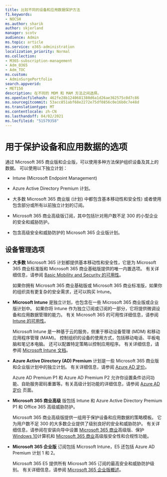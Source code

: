 ```yaml
---
title: 比较不同的设备和应用数据保护方法
f1.keywords:
- NOCSH
ms.author: sharik
author: skjerland
manager: scotv
audience: Admin
ms.topic: article
ms.service: o365-administration
localization_priority: Normal
ms.collection:
- M365-subscription-management
- Adm_O365
- Adm_TOC
ms.custom:
- AdminSurgePortfolio
search.appverid:
- MET150
description: 在不同的 MDM 和 MAM 方法之间选择。
ms.openlocfilehash: 462fe28b1240681380d6a1d26ae362575c0d7c86
ms.sourcegitcommit: 53acc851abf68e2272e75df0856c0e16b0c7e48d
ms.translationtype: MT
ms.contentlocale: zh-CN
ms.lasthandoff: 04/02/2021
ms.locfileid: "51579358"
---
```

# <a name="options-for-protecting-your-devices-and-app-data"></a>用于保护设备和应用数据的选项

通过 Microsoft 365 商业版和企业版，可以使用多种方法保护组织设备及其上的数据。 可以使用以下独立计划：

- Intune (Microsoft Endpoint Management) 
- Azure Active Directory Premium 计划。
- 大多数 Microsoft 365 商业版 (计划) 中都包含基本移动性和安全性) 或者使用包含部分或所有以前独立计划的订阅。

- Microsoft 365 商业高级版订阅，其中包括针对用户数不足 300 的小型企业的安全和威胁防护。
- 包含高级安全和威胁防护的 Microsoft 365 企业版计划。

## <a name="device-management-options"></a>设备管理选项

- **大多数** Microsoft 365 计划都提供基本移动性和安全性，它是为 Microsoft 365 商业标准版和 Microsoft 365 商业基础版提供的唯一内置选项。 有关详细信息，请参阅 [Basic Mobility and Security 的可用性](../basic-mobility-security/choose-between-basic-mobility-and-security-and-intune.md#availability-of-basic-mobility-and-security-and-intune)。 

    如果你拥有 Microsoft 365 商业基础版或 Microsoft 365 商业标准版，如果你的组织具有更复杂的安全需求，还可以购买 Intune。
 
- **Microsoft Intune** 是独立计划，也包含在一些 Microsoft 365 商业版或企业版计划中。 如果你将 Intune 作为独立订阅或订阅的一部分，它将提供微调设备和应用数据管理的能力。 有关 Microsoft 365 的可用性详细信息，请参阅 [Intune 的可用性](../basic-mobility-security/choose-between-basic-mobility-and-security-and-intune.md#availability-of-basic-mobility-and-security-and-intune)。

    Microsoft Intune 是一种基于云的服务，侧重于移动设备管理 (MDM) 和移动应用程序管理 (MAM)。 控制组织的设备的使用方式，包括移动电话、平板电脑和笔记本电脑。 还可以配置特定策略以控制应用程序。 有关详细信息，请参阅 [Microsoft Intune 文档](/mem/intune/)。

- **Azure Active Directory (AD) Premium** 计划是一些 Microsoft 365 商业版和企业版计划中的独立计划。 有关详细信息，请参阅 [Azure AD 定价](https://azure.microsoft.com/pricing/details/active-directory/)。

     Azure AD Premium P1 和 Azure AD Premium P2 允许你设置条件访问功能、自助服务密码重置等。有关高级计划功能的详细信息，请参阅 [Azure AD 定价](https://azure.microsoft.com/pricing/details/active-directory/) 页面。
- **Microsoft 365 商业高级** 版包括 Intune 和 Azure Active Directory Premium P1 和 Office 365 高级威胁防护。 
 
    Microsoft 365 商业高级版提供一组用于保护设备和应用数据的策略模板。 它为用户数不足 300 的大多数企业提供了级别良好的安全和威胁防护。 有关详细信息，请参阅在安装向导中设置 [Microsoft 365 商业](../../business/set-up.md)高级版、保护 [Windows 10](../../business/secure-win-10-pcs.md)计算机和 [Microsoft 365 商业](../../business/security-features.md)高级版安全性和合规性功能。

- **Microsoft 365 企业版** 订阅包括 Microsoft Intune，E5 还包括 Azure AD Premium 计划 1 和 2。

    Microsoft 365 E5 提供所有 Microsoft 365 订阅的最高安全和威胁防护级别。 有关详细信息，请参阅 [Microsoft 365 企业版概述](../../enterprise/microsoft-365-overview.md)。